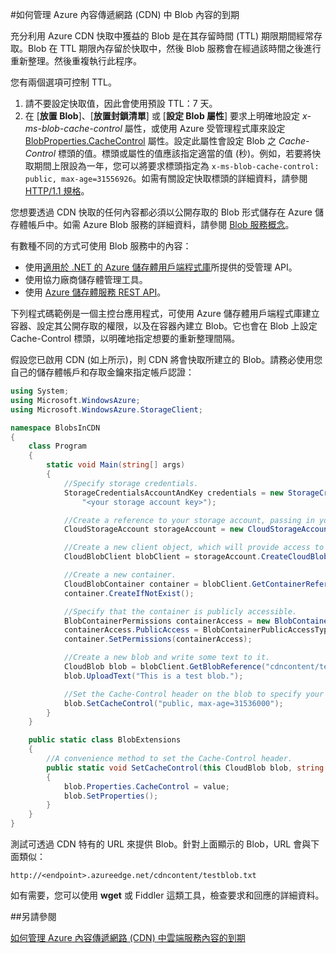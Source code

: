 <properties
 pageTitle="如何管理 Azure 內容傳遞網路 (CDN) 中 Blob 內容的到期 | Microsoft Azure"
 description="深入了解選項，以控制 Azure CDN 快取中的 Blob 存留時間。"
 services="cdn"
 documentationCenter=".NET"
 authors="camsoper"
 manager="erikre"
 editor=""/>
<tags
 ms.service="cdn"
 ms.workload="media"
 ms.tgt_pltfrm="na"
 ms.devlang="dotnet"
 ms.topic="article"
 ms.date="07/28/2016"
 ms.author="casoper"/>


#如何管理 Azure 內容傳遞網路 (CDN) 中 Blob 內容的到期  

充分利用 Azure CDN 快取中獲益的 Blob 是在其存留時間 (TTL) 期限期間經常存取。Blob 在 TTL 期限內存留於快取中，然後 Blob 服務會在經過該時間之後進行重新整理。然後重複執行此程序。

您有兩個選項可控制 TTL。

1.	請不要設定快取值，因此會使用預設 TTL：7 天。
2.	在 [**放置 Blob**]、[**放置封鎖清單**] 或 [**設定 Blob 屬性**] 要求上明確地設定 *x-ms-blob-cache-control* 屬性，或使用 Azure 受管理程式庫來設定 [BlobProperties.CacheControl](https://msdn.microsoft.com/library/microsoft.windowsazure.storage.blob.blobproperties.cachecontrol.aspx) 屬性。設定此屬性會設定 Blob 之 *Cache-Control* 標頭的值。標頭或屬性的值應該指定適當的值 (秒)。例如，若要將快取期間上限設為一年，您可以將要求標頭指定為 `x-ms-blob-cache-control: public, max-age=31556926`。如需有關設定快取標頭的詳細資料，請參閱 [HTTP/1.1 規格](http://www.w3.org/Protocols/rfc2616/rfc2616-sec13.html)。

您想要透過 CDN 快取的任何內容都必須以公開存取的 Blob 形式儲存在 Azure 儲存體帳戶中。如需 Azure Blob 服務的詳細資料，請參閱 [Blob 服務概念](https://msdn.microsoft.com/library/dd179376.aspx)。

有數種不同的方式可使用 Blob 服務中的內容：

-	使用[適用於 .NET 的 Azure 儲存體用戶端程式庫](https://msdn.microsoft.com/library/azure/mt347887.aspx)所提供的受管理 API。
-	使用協力廠商儲存體管理工具。
-	使用 [Azure 儲存體服務 REST API](https://msdn.microsoft.com/library/azure/dd179355.aspx)。

下列程式碼範例是一個主控台應用程式，可使用 Azure 儲存體用戶端程式庫建立容器、設定其公開存取的權限，以及在容器內建立 Blob。它也會在 Blob 上設定 Cache-Control 標頭，以明確地指定想要的重新整理間隔。

假設您已啟用 CDN (如上所示)，則 CDN 將會快取所建立的 Blob。請務必使用您自己的儲存體帳戶和存取金鑰來指定帳戶認證：

```csharp
using System;
using Microsoft.WindowsAzure;
using Microsoft.WindowsAzure.StorageClient;

namespace BlobsInCDN
{
	class Program
	{
		static void Main(string[] args)
		{
			//Specify storage credentials.
			StorageCredentialsAccountAndKey credentials = new StorageCredentialsAccountAndKey("storagesample",
				"<your storage account key>");

			//Create a reference to your storage account, passing in your credentials.
			CloudStorageAccount storageAccount = new CloudStorageAccount(credentials, true);

			//Create a new client object, which will provide access to Blob service resources.
			CloudBlobClient blobClient = storageAccount.CreateCloudBlobClient();

			//Create a new container.
			CloudBlobContainer container = blobClient.GetContainerReference("cdncontent");
			container.CreateIfNotExist();

			//Specify that the container is publicly accessible.
			BlobContainerPermissions containerAccess = new BlobContainerPermissions();
			containerAccess.PublicAccess = BlobContainerPublicAccessType.Container;
			container.SetPermissions(containerAccess);

			//Create a new blob and write some text to it.
			CloudBlob blob = blobClient.GetBlobReference("cdncontent/testblob.txt");
			blob.UploadText("This is a test blob.");

			//Set the Cache-Control header on the blob to specify your desired refresh interval.
			blob.SetCacheControl("public, max-age=31536000");
		}
	}

	public static class BlobExtensions
	{
		//A convenience method to set the Cache-Control header.
		public static void SetCacheControl(this CloudBlob blob, string value)
		{
			blob.Properties.CacheControl = value;
			blob.SetProperties();
		}
	}
}
```

測試可透過 CDN 特有的 URL 來提供 Blob。針對上面顯示的 Blob，URL 會與下面類似：

	http://<endpoint>.azureedge.net/cdncontent/testblob.txt  

如有需要，您可以使用 **wget** 或 Fiddler 這類工具，檢查要求和回應的詳細資料。

##另請參閱

[如何管理 Azure 內容傳遞網路 (CDN) 中雲端服務內容的到期](./cdn-manage-expiration-of-cloud-service-content.md)

<!---HONumber=AcomDC_0803_2016-->